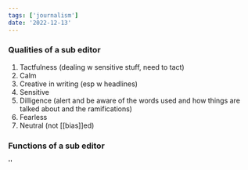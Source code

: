 ```yaml
---
tags: ['journalism']
date: '2022-12-13'
---
```


### Qualities of a sub editor 
1. Tactfulness (dealing w sensitive stuff, need to tact)
2. Calm
3. Creative in writing (esp w headlines)
4. Sensitive
5. Dilligence (alert and be aware of the words used and how things are talked about and the ramifications)
6. Fearless
7. Neutral (not [[bias]]ed)

### Functions of a sub editor


''
